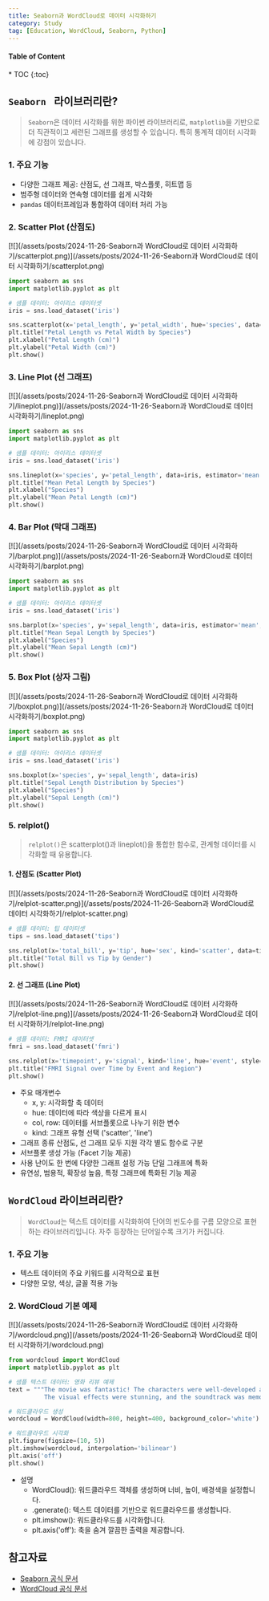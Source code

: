 ```yaml
---
title: Seaborn과 WordCloud로 데이터 시각화하기
category: Study
tag: [Education, WordCloud, Seaborn, Python]
---
```


<nav class="post-toc" markdown="1">
  <h4>Table of Content</h4>
* TOC
{:toc}
</nav>

## `Seaborn ` 라이브러리란?
> `Seaborn`은 데이터 시각화를 위한 파이썬 라이브러리로, `matplotlib`을 기반으로 더 직관적이고 세련된 그래프를 생성할 수 있습니다. 특히 통계적 데이터 시각화에 강점이 있습니다.

### 1. 주요 기능  
* 다양한 그래프 제공: 산점도, 선 그래프, 박스플롯, 히트맵 등  
* 범주형 데이터와 연속형 데이터를 쉽게 시각화  
* `pandas` 데이터프레임과 통합하여 데이터 처리 가능  

### 2. Scatter Plot (산점도)
[![](/assets/posts/2024-11-26-Seaborn과 WordCloud로 데이터 시각화하기/scatterplot.png)](/assets/posts/2024-11-26-Seaborn과 WordCloud로 데이터 시각화하기/scatterplot.png)

```python
import seaborn as sns
import matplotlib.pyplot as plt

# 샘플 데이터: 아이리스 데이터셋
iris = sns.load_dataset('iris')

sns.scatterplot(x='petal_length', y='petal_width', hue='species', data=iris)
plt.title("Petal Length vs Petal Width by Species")
plt.xlabel("Petal Length (cm)")
plt.ylabel("Petal Width (cm)")
plt.show()
```

### 3. Line Plot (선 그래프)
[![](/assets/posts/2024-11-26-Seaborn과 WordCloud로 데이터 시각화하기/lineplot.png)](/assets/posts/2024-11-26-Seaborn과 WordCloud로 데이터 시각화하기/lineplot.png)


```python
import seaborn as sns
import matplotlib.pyplot as plt

# 샘플 데이터: 아이리스 데이터셋
iris = sns.load_dataset('iris')

sns.lineplot(x='species', y='petal_length', data=iris, estimator='mean')
plt.title("Mean Petal Length by Species")
plt.xlabel("Species")
plt.ylabel("Mean Petal Length (cm)")
plt.show()
```


### 4. Bar Plot (막대 그래프)
[![](/assets/posts/2024-11-26-Seaborn과 WordCloud로 데이터 시각화하기/barplot.png)](/assets/posts/2024-11-26-Seaborn과 WordCloud로 데이터 시각화하기/barplot.png)

```python
import seaborn as sns
import matplotlib.pyplot as plt

# 샘플 데이터: 아이리스 데이터셋
iris = sns.load_dataset('iris')

sns.barplot(x='species', y='sepal_length', data=iris, estimator='mean', ci=None)
plt.title("Mean Sepal Length by Species")
plt.xlabel("Species")
plt.ylabel("Mean Sepal Length (cm)")
plt.show()
```

### 5. Box Plot (상자 그림) 
[![](/assets/posts/2024-11-26-Seaborn과 WordCloud로 데이터 시각화하기/boxplot.png)](/assets/posts/2024-11-26-Seaborn과 WordCloud로 데이터 시각화하기/boxplot.png)

```python
import seaborn as sns
import matplotlib.pyplot as plt

# 샘플 데이터: 아이리스 데이터셋
iris = sns.load_dataset('iris')

sns.boxplot(x='species', y='sepal_length', data=iris)
plt.title("Sepal Length Distribution by Species")
plt.xlabel("Species")
plt.ylabel("Sepal Length (cm)")
plt.show()
```


### 5. relplot()
> `relplot()`은 scatterplot()과 lineplot()을 통합한 함수로, 관계형 데이터를 시각화할 때 유용합니다.

#### 1. 산점도 (Scatter Plot)
[![](/assets/posts/2024-11-26-Seaborn과 WordCloud로 데이터 시각화하기/relplot-scatter.png)](/assets/posts/2024-11-26-Seaborn과 WordCloud로 데이터 시각화하기/relplot-scatter.png)

```python
# 샘플 데이터: 팁 데이터셋
tips = sns.load_dataset('tips')

sns.relplot(x='total_bill', y='tip', hue='sex', kind='scatter', data=tips)
plt.title("Total Bill vs Tip by Gender")
plt.show()
```

#### 2. 선 그래프 (Line Plot)
[![](/assets/posts/2024-11-26-Seaborn과 WordCloud로 데이터 시각화하기/relplot-line.png)](/assets/posts/2024-11-26-Seaborn과 WordCloud로 데이터 시각화하기/relplot-line.png)

```python
# 샘플 데이터: FMRI 데이터셋
fmri = sns.load_dataset('fmri')

sns.relplot(x='timepoint', y='signal', kind='line', hue='event', style='region', data=fmri)
plt.title("FMRI Signal over Time by Event and Region")
plt.show()
```

* 주요 매개변수
  * x, y: 시각화할 축 데이터
  * hue: 데이터에 따라 색상을 다르게 표시
  * col, row: 데이터를 서브플롯으로 나누기 위한 변수
  * kind: 그래프 유형 선택 ('scatter', 'line')
* 그래프 종류	산점도, 선 그래프 모두 지원	각각 별도 함수로 구분
* 서브플롯 생성	가능 (Facet 기능 제공)
* 사용 난이도	한 번에 다양한 그래프 설정 가능	단일 그래프에 특화
* 유연성, 범용적, 확장성 높음, 특정 그래프에 특화된 기능 제공

## `WordCloud` 라이브러리란?
> `WordCloud`는 텍스트 데이터를 시각화하여 단어의 빈도수를 구름 모양으로 표현하는 라이브러리입니다. 자주 등장하는 단어일수록 크기가 커집니다.

### 1. 주요 기능
* 텍스트 데이터의 주요 키워드를 시각적으로 표현
* 다양한 모양, 색상, 글꼴 적용 가능

### 2. WordCloud 기본 예제
[![](/assets/posts/2024-11-26-Seaborn과 WordCloud로 데이터 시각화하기/wordcloud.png)](/assets/posts/2024-11-26-Seaborn과 WordCloud로 데이터 시각화하기/wordcloud.png)

```python
from wordcloud import WordCloud
import matplotlib.pyplot as plt

# 샘플 텍스트 데이터: 영화 리뷰 예제
text = """The movie was fantastic! The characters were well-developed and the plot was gripping. 
          The visual effects were stunning, and the soundtrack was memorable. Highly recommend!"""

# 워드클라우드 생성
wordcloud = WordCloud(width=800, height=400, background_color='white').generate(text)

# 워드클라우드 시각화
plt.figure(figsize=(10, 5))
plt.imshow(wordcloud, interpolation='bilinear')
plt.axis('off')
plt.show()
```

* 설명
  * WordCloud(): 워드클라우드 객체를 생성하며 너비, 높이, 배경색을 설정합니다.
  * .generate(): 텍스트 데이터를 기반으로 워드클라우드를 생성합니다.
  * plt.imshow(): 워드클라우드를 시각화합니다.
  * plt.axis('off'): 축을 숨겨 깔끔한 출력을 제공합니다.

## 참고자료
* [Seaborn 공식 문서](https://seaborn.pydata.org/)
* [WordCloud 공식 문서](https://github.com/amueller/word_cloud)